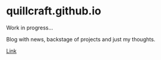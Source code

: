 # quillcraft.github.io

Work in progress...

Blog with news, backstage of projects and just my thoughts.

[Link](https://quillcraft.github.io)
